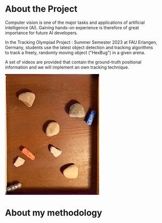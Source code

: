 # About the Project
Computer vision is one of the major tasks and applications of artificial intelligence (AI). Gaining hands-on experience is therefore of great importance for future AI developers. 

In the Tracking Olympiad Project : Summer Semester 2023 at FAU Erlangen, Germany, students use the latest object detection and tracking algorithms to track a freely, randomly moving object ("HexBug") in a given arena. 

A set of videos are provided that contain the ground-truth positional information and we will implement an own tracking technique. 

[![See Hexbugs](1.jpg)]([https://youtube.com/watch?v=video_id](https://youtube.com/shorts/V4Rl51bUAsw?feature=share)https://youtube.com/shorts/V4Rl51bUAsw?feature=share)

# About my methodology 
